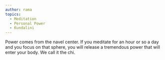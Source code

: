 ```yaml
---
author: rama
topics:
  - Meditation
  - Personal Power
  - Kundalini
---
```


Power comes from the navel center. If you meditate for an hour or so a day and you focus on that sphere, you will release a tremendous power that will enter your body. We call it the chi.

